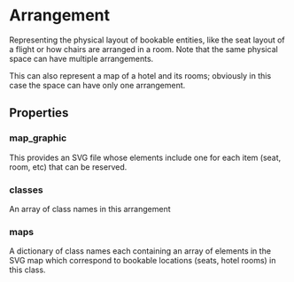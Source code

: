 # Arrangement

Representing the physical layout of bookable entities, like the seat layout of a flight
or how chairs are arranged in a room.  Note that the same physical space can have
multiple arrangements.

This can also represent a map of a hotel and its rooms; obviously in this case the space
can have only one arrangement.

## Properties

### map_graphic

This provides an SVG file whose elements include one for each item (seat, room, etc) that
can be reserved.

### classes

An array of class names in this arrangement

### maps

A dictionary of class names each containing an array of elements in the SVG map which correspond
to bookable locations (seats, hotel rooms) in this class.

